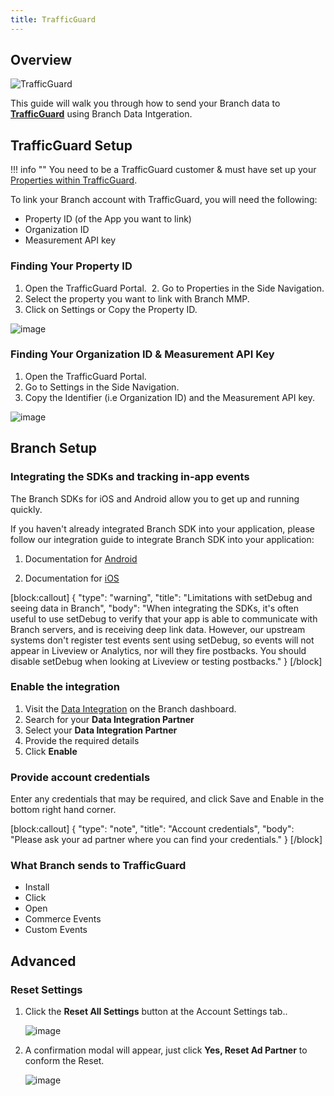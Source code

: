 ```yaml
---
title: TrafficGuard
---
```

## Overview

![TrafficGuard](https://cdn.branch.io/branch-assets/ad-partner-manager//trafficguard-1550889602563.png)

This guide will walk you through how to send your Branch data to **[TrafficGuard](https://www.trafficguard.ai/)** using Branch Data Intgeration.



## TrafficGuard Setup

!!! info ""
	You need to be a TrafficGuard customer & must have set up your [Properties within TrafficGuard](https://support.trafficguard.ai/docs/managing-your-properties).

To link your Branch account with TrafficGuard, you will need the following:

- Property ID (of the App you want to link)
- Organization ID
- Measurement API key

### Finding Your Property ID  

1. Open the TrafficGuard Portal.
 2. Go to Properties in the Side Navigation.
3. Select the property you want to link with Branch MMP.
4. Click on Settings or Copy the Property ID.

![image](/_assets/img/pages/integrations/trafficguard/trafficguard-property-id.png)

### Finding Your Organization ID & Measurement API Key

1. Open the TrafficGuard Portal.
2. Go to Settings in the Side Navigation.
3. Copy the Identifier (i.e Organization ID) and the Measurement API key.

![image](/_assets/img/pages/integrations/trafficguard/trafficguard-id-api-key.png)

## Branch Setup

### Integrating the SDKs and tracking in-app events

The Branch SDKs for iOS and Android allow you to get up and running quickly.

If you haven't already integrated Branch SDK into your application, please follow our integration guide to integrate Branch SDK into your application:

1. Documentation for [Android](/apps/android/)

1. Documentation for [iOS](/apps/ios/)

[block:callout]
{
  "type": "warning",
  "title": "Limitations with setDebug and seeing data in Branch",
  "body": "When integrating the SDKs, it's often useful to use setDebug to verify that your app is able to communicate with Branch servers, and is receiving deep link data. However, our upstream systems don't register test events sent using setDebug, so events will not appear in Liveview or Analytics, nor will they fire postbacks. You should disable setDebug when looking at Liveview or testing postbacks."
}
[/block]

### Enable the integration

1. Visit the [Data Integration](https://branch.dashboard.branch.io/data-import-export/data-feeds/integrations) on the Branch dashboard.
2. Search for your <notranslate>**Data Integration Partner**</notranslate>
3. Select your <notranslate>**Data Integration Partner**</notranslate>
4. Provide the required details
5. Click <notranslate>**Enable**</notranslate>


### Provide account credentials

Enter any credentials that may be required, and click Save and Enable in the bottom right hand corner.

[block:callout]
{
  "type": "note",
  "title": "Account credentials",
  "body": "Please ask your ad partner where you can find your credentials."
}
[/block]

### What Branch sends to TrafficGuard

* Install
* Click
* Open
* Commerce Events
* Custom Events

## Advanced

### Reset Settings

1. Click the <notranslate>**Reset All Settings**</notranslate> button at the Account Settings tab..

	![image](/_assets/img/ingredients/deep-linked-ads/reset-ad-settings/reset-ad-settings.png)

1. A confirmation modal will appear, just click <notranslate>**Yes, Reset Ad Partner**</notranslate> to conform the Reset.

	![image](/_assets/img/ingredients/deep-linked-ads/reset-ad-settings/reset-ad-settings_confirmation.png)

